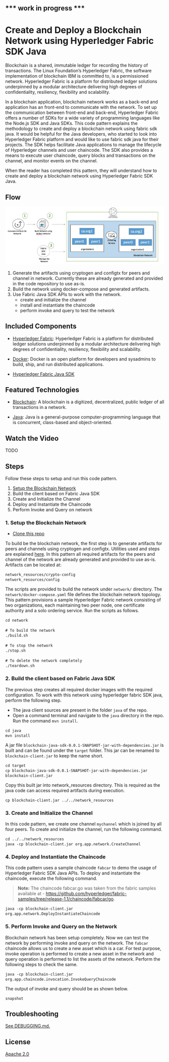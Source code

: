 ## *** work in progress *** 
# Create and Deploy a Blockchain Network using Hyperledger Fabric SDK Java

Blockchain is a shared, immutable ledger for recording the history of transactions. The Linux Foundation’s Hyperledger Fabric, the software implementation of blockchain IBM is committed to, is a permissioned network. Hyperledger Fabric is a platform for distributed ledger solutions underpinned by a modular architecture delivering high degrees of confidentiality, resiliency, flexibility and scalability. 

In a blockchain application, blockchain network works as a back-end and application has an front-end to communicate with the network. To set up the communication between front-end and back-end, Hyperledger Fabric offers a number of SDKs for a wide variety of programming languages like the Node.js SDK and Java SDKs. This code pattern explains the methodology to create and deploy a blockchain network using fabric sdk java. It would be helpful for the Java developers, who started to look into Hyperledger Fabric platform and would like to use fabric sdk java for their projects. The SDK helps facilitate Java applications to manage the lifecycle of Hyperledger channels and user chaincode. The SDK also provides a means to execute user chaincode, query blocks and transactions on the channel, and monitor events on the channel.

When the reader has completed this pattern, they will understand how to create and deploy a blockchain network using Hyperledger Fabric SDK Java.

## Flow

   ![](images/architecture.png)

1. Generate the artifacts using cryptogen and configtx for peers and channel in network. Currently these are already generated and provided in the code repository to use as-is.
2. Build the network using docker-compose and generated artifacts.
3. Use Fabric Java SDK APIs to work with the network. 
    * create and initialize the channel
    * install and instantiate the chaincode
    * perform invoke and query to test the network


## Included Components

* [Hyperledger Fabric](https://hyperledger-fabric.readthedocs.io/): Hyperledger Fabric is a platform for distributed ledger solutions underpinned by a modular architecture delivering high degrees of confidentiality, resiliency, flexibility and scalability.

* [Docker](https://www.docker.com/): Docker is an open platform for developers and sysadmins to build, ship, and run distributed applications.

* [Hyperledger Fabric Java SDK](https://github.com/hyperledger/fabric-sdk-java)

## Featured Technologies

* [Blockchain](https://en.wikipedia.org/wiki/Blockchain): A blockchain is a digitized, decentralized, public ledger of all transactions in a network.

* [Java](https://en.wikipedia.org/wiki/Java_(programming_language)): Java is a general-purpose computer-programming language that is concurrent, class-based and object-oriented.

## Watch the Video
TODO

## Steps

Follow these steps to setup and run this code pattern. 

1. [Setup the Blockchain Network](#1-setup-the-blockchain-network)
2. Build the client based on Fabric Java SDK
3. Create and Initialize the Channel
4. Deploy and Instantiate the Chaincode
5. Perform Invoke and Query on network

### 1. Setup the Blockchain Network

* [Clone this repo](https://github.com/IBM/blockchain-application-using-fabric-java-sdk)

To build be the blockchain network, the first step is to generate artifacts for peers and channels using cryptogen and configtx. Utilities used and steps are explained [here](http://hyperledger-fabric.readthedocs.io/en/release-1.0/build_network.html). In this pattern all required artifacts for the peers and channel of the network are already generated and provided to use as-is. Artifacts can be located at:

```
network_resources/crypto-config
network_resources/config
````

The scripts are provided to build the network under `network/` directory. The `network/docker-compose.yaml` file defines the blockchain network topology. This pattern provisions a sample Hyperledger Fabric network consisting of two organizations, each maintaining two peer node, one certificate authority and a solo ordering service. Run the scripts as follows.

```
cd network

# To build the network
./build.sh

# To stop the network
./stop.sh

# To delete the network completely
./teardown.sh
```

### 2. Build the client based on Fabric Java SDK

The previous step creates all required docker images with the required configuration. To work with this network using hyperledger fabric SDK java, perform the following step.

* The java client sources are present in the folder `java` of the repo.
* Open a command terminal and navigate to the `java` directory in the repo. Run the command `mvn install`.
```
cd java
mvn install
```

A jar file `blockchain-java-sdk-0.0.1-SNAPSHOT-jar-with-dependencies.jar` is built and can be found under the `target` folder. This jar can be renamed to `blockchain-client.jar` to keep the name short. 

```
cd target
cp blockchain-java-sdk-0.0.1-SNAPSHOT-jar-with-dependencies.jar blockchain-client.jar
```
Copy this built jar into network_resources directory. This is required as the java code can access required artifacts during execution.
```
cp blockchain-client.jar ../../network_resources
```


### 3. Create and Initialize the Channel

In this code pattern, we create one channel `mychannel` which is joined by all four peers. To create and initialize the channel, run the following command.

```
cd ../../network_resources
java -cp blockchain-client.jar org.app.network.CreateChannel
```

### 4. Deploy and Instantiate the Chaincode

This code pattern uses a sample chaincode `fabcar` to demo the usage of Hyperledger Fabric SDK Java APIs. To deploy and instantiate the chaincode, execute the following command.

> **Note:** The chaincode fabcar.go was taken from the fabric samples available at - https://github.com/hyperledger/fabric-samples/tree/release-1.1/chaincode/fabcar/go.
```
java -cp blockchain-client.jar org.app.network.DeployInstantiateChaincode
```

### 5. Perform Invoke and Query on the Network

Blockchain network has been setup completely. Now we can test the network by performing invoke and query on the network. The `fabcar` chaincode allows us to create a new asset which is a car. For test purpose, invoke operation is performed to create a new asset in the network and query operation is performed to list the assets of the network. Perform the following steps to check the same.

```
java -cp blockchain-client.jar org.app.chaincode.invocation.InvokeQueryChaincode
```

The output of invoke and query should be as shown below.

```
snapshot
```



## Troubleshooting

[See DEBUGGING.md.](DEBUGGING.md)

## License
[Apache 2.0](LICENSE)

